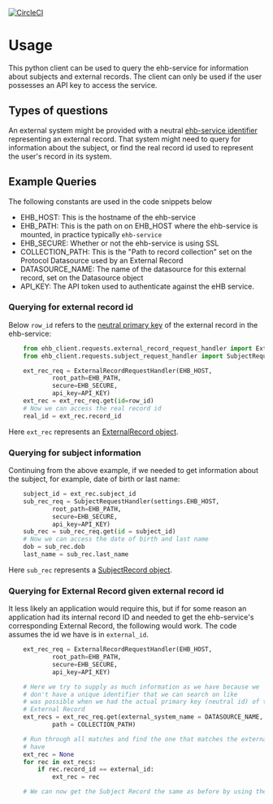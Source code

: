 [![CircleCI](https://circleci.com/gh/chop-dbhi/ehb-client.svg?style=svg)](https://circleci.com/gh/chop-dbhi/ehb-client)

# Usage

This python client can be used to query the ehb-service for information about subjects and external records. The client can only be used if the user possesses an API key to access the service.

## Types of questions

An external system might be provided with a neutral [ehb-service identifier](http://github.com/chop-dbhi/biorepo-portal/wiki/Using-the-ehb-service-to-hide-external-identifiers) representing an external record. That system might need to query for information about the subject, or find the real record id used to represent the user's record in its system.

##  Example Queries

The following constants are used in the code snippets below
- EHB_HOST: This is the hostname of the ehb-service
- EHB_PATH: This is the path on on EHB_HOST where the ehb-service is mounted, in practice typically `ehb-service`
- EHB_SECURE: Whether or not the ehb-service is using SSL
- COLLECTION_PATH: This is the "Path to record collection" set on the Protocol Datasource used by an External Record
- DATASOURCE_NAME: The name of the datasource for this external record, set on the Datasource object
- API_KEY: The API token used to authenticate against the eHB service.

### Querying for external record id

Below `row_id` refers to the [neutral primary key](http://github.com/chop-dbhi/biorepo-portal/wiki/Using-the-ehb-service-to-hide-external-identifiers) of the external record in the ehb-service:

```python
    from ehb_client.requests.external_record_request_handler import ExternalRecordRequestHandler
    from ehb_client.requests.subject_request_handler import SubjectRequestHandler

    ext_rec_req = ExternalRecordRequestHandler(EHB_HOST,
            root_path=EHB_PATH,
            secure=EHB_SECURE,
            api_key=API_KEY)
    ext_rec = ext_rec_req.get(id=row_id)
    # Now we can access the real record id
    real_id = ext_rec.record_id
```

Here `ext_rec` represents an [ExternalRecord object](http://github.com/chop-dbhi/ehb-client/blob/example/ehb_client/requests/external_record_request_handler.py#L9-L18).

### Querying for subject information

Continuing from the above example, if we needed to get information about the subject, for example,
date of birth or last name:

```python
    subject_id = ext_rec.subject_id
    sub_rec_req = SubjectRequestHandler(settings.EHB_HOST,
            root_path=EHB_PATH,
            secure=EHB_SECURE,
            api_key=API_KEY)
    sub_rec = sub_rec_req.get(id = subject_id)
    # Now we can access the date of birth and last name
    dob = sub_rec.dob
    last_name = sub_rec.last_name
```

Here `sub_rec` represents a [SubjectRecord object](http://github.com/chop-dbhi/ehb-client/blob/example/ehb_client/requests/subject_request_handler.py#L8-L17).

### Querying for External Record given external record id
It less likely an application would require this, but if for some reason an application had its internal record ID and needed to get the ehb-service's corresponding External Record, the following would work. The code assumes the id we have is in `external_id`.

```python
    ext_rec_req = ExternalRecordRequestHandler(EHB_HOST,
            root_path=EHB_PATH,
            secure=EHB_SECURE,
            api_key=API_KEY)

    # Here we try to supply as much information as we have because we
    # don't have a unique identifier that we can search on like
    # was possible when we had the actual primary key (neutral id) of the
    # External Record
    ext_recs = ext_rec_req.get(external_system_name = DATASOURCE_NAME,
            path = COLLECTION_PATH)

    # Run through all matches and find the one that matches the external_id we
    # have
    ext_rec = None
    for rec in ext_recs:
        if rec.record_id == external_id:
            ext_rec = rec

    # We can now get the Subject Record the same as before by using the ext_rec.subject_id
```
